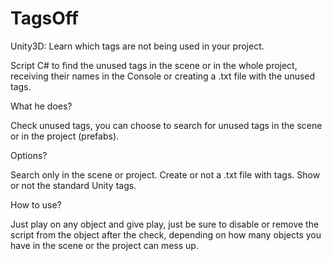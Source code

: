 # TagsOff
Unity3D: Learn which tags are not being used in your project.

Script C# to find the unused tags in the scene or in the whole project, receiving their names in the Console or creating a .txt file with the unused tags.



What he does?

Check unused tags, you can choose to search for unused tags in the scene or in the project (prefabs).

Options?

Search only in the scene or project.
Create or not a .txt file with tags.
Show or not the standard Unity tags.

How to use?

Just play on any object and give play, just be sure to disable or remove the script from the object after the check, depending on how many objects you have in the scene or the project can mess up.
